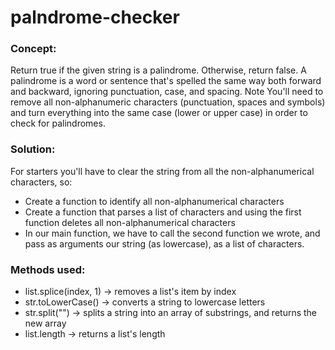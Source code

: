 # palndrome-checker

### Concept:
Return true if the given string is a palindrome. Otherwise, return false.
A palindrome is a word or sentence that's spelled the same way both forward and backward, ignoring punctuation, case, and spacing.
Note
You'll need to remove all non-alphanumeric characters (punctuation, spaces and symbols) and turn everything into the same case (lower or upper case) in order to check for palindromes.

### Solution:
For starters you'll have to clear the string from all the non-alphanumerical characters, so:
  * Create a function to identify all non-alphanumerical characters
  * Create a function that parses a list of characters and using the first function deletes all non-alphanumerical characters
  * In our main function, we have to call the second function we wrote, and pass as arguments our string (as lowercase), as a list of characters.

### Methods used:
  * list.splice(index, 1) -> removes a list's item by index
  * str.toLowerCase() -> converts a string to lowercase letters
  * str.split("") -> splits a string into an array of substrings, and returns the new array
  * list.length -> returns a list's length
